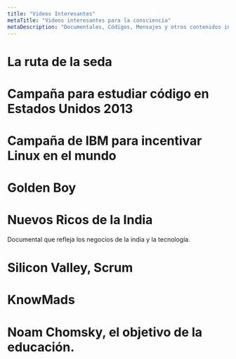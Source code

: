 ```yaml
---
title: "Videos Interesantes"
metaTitle: "Videos interesantes para la consciencia"
metaDescription: "Documentales, Códigos, Mensajes y otros contenidos interesantes en video"
---
```


# La ruta de la seda

<YouTube youTubeId="l322kC4NJ_Q" />

<YouTube youTubeId="QYyVjhAU9V4" />

# Campaña para estudiar código en Estados Unidos 2013
<YouTube youTubeId="nKIu9yen5nc" />

# Campaña de IBM para incentivar Linux en el mundo
<YouTube youTubeId="x7ozaFbqg00" />

# Golden Boy
<YouTube youTubeId="zaUazo9KId8" />

# Nuevos Ricos de la India
Documental que refleja los negocios de la india y la tecnología.
<YouTube youTubeId="dygamBQekKs" />

# Silicon Valley, Scrum
<YouTube youTubeId="tHLsEcZY5gY" />

# KnowMads
<YouTube youTubeId="zjyNfuNWBpw" />

# Noam Chomsky, el objetivo de la educación.
<YouTube youTubeId="W9aalxJGy_Y" />






